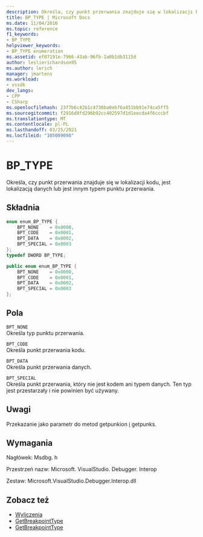 ```yaml
---
description: Określa, czy punkt przerwania znajduje się w lokalizacji kodu, jest lokalizacją danych lub jest innym typem punktu przerwania.
title: BP_TYPE | Microsoft Docs
ms.date: 11/04/2016
ms.topic: reference
f1_keywords:
- BP_TYPE
helpviewer_keywords:
- BP_TYPE enumeration
ms.assetid: ef07191e-7966-43ab-96fb-1a0b1db3115d
author: leslierichardson95
ms.author: lerich
manager: jmartens
ms.workload:
- vssdk
dev_langs:
- CPP
- CSharp
ms.openlocfilehash: 23f7b6c42b1c4736ba0eb76a451bb91e74ca5ff5
ms.sourcegitcommit: f2916d8fd296b92cc402597d1d1eecda4f6cccbf
ms.translationtype: MT
ms.contentlocale: pl-PL
ms.lasthandoff: 03/25/2021
ms.locfileid: "105089098"
---
```

# <a name="bp_type"></a>BP_TYPE
Określa, czy punkt przerwania znajduje się w lokalizacji kodu, jest lokalizacją danych lub jest innym typem punktu przerwania.

## <a name="syntax"></a>Składnia

```cpp
enum enum_BP_TYPE {
    BPT_NONE    = 0x0000,
    BPT_CODE    = 0x0001,
    BPT_DATA    = 0x0002,
    BPT_SPECIAL = 0x0003
};
typedef DWORD BP_TYPE;
```

```csharp
public enum enum_BP_TYPE {
    BPT_NONE    = 0x0000,
    BPT_CODE    = 0x0001,
    BPT_DATA    = 0x0002,
    BPT_SPECIAL = 0x0003
};
```

## <a name="fields"></a>Pola
`BPT_NONE`\
Określa typ punktu przerwania.

`BPT_CODE`\
Określa punkt przerwania kodu.

`BPT_DATA`\
Określa punkt przerwania danych.

`BPT_SPECIAL`\
Określa punkt przerwania, który nie jest kodem ani typem danych. Ten typ jest przestarzały i nie powinien być używany.

## <a name="remarks"></a>Uwagi
Przekazanie jako parametr do metod getpunkion [](../../../extensibility/debugger/reference/idebugerrorbreakpointresolution2-getbreakpointtype.md) [i](../../../extensibility/debugger/reference/idebugbreakpointresolution2-getbreakpointtype.md) getpunks.

## <a name="requirements"></a>Wymagania
Nagłówek: Msdbg. h

Przestrzeń nazw: Microsoft. VisualStudio. Debugger. Interop

Zestaw: Microsoft.VisualStudio.Debugger.Interop.dll

## <a name="see-also"></a>Zobacz też
- [Wyliczenia](../../../extensibility/debugger/reference/enumerations-visual-studio-debugging.md)
- [GetBreakpointType](../../../extensibility/debugger/reference/idebugbreakpointresolution2-getbreakpointtype.md)
- [GetBreakpointType](../../../extensibility/debugger/reference/idebugerrorbreakpointresolution2-getbreakpointtype.md)
